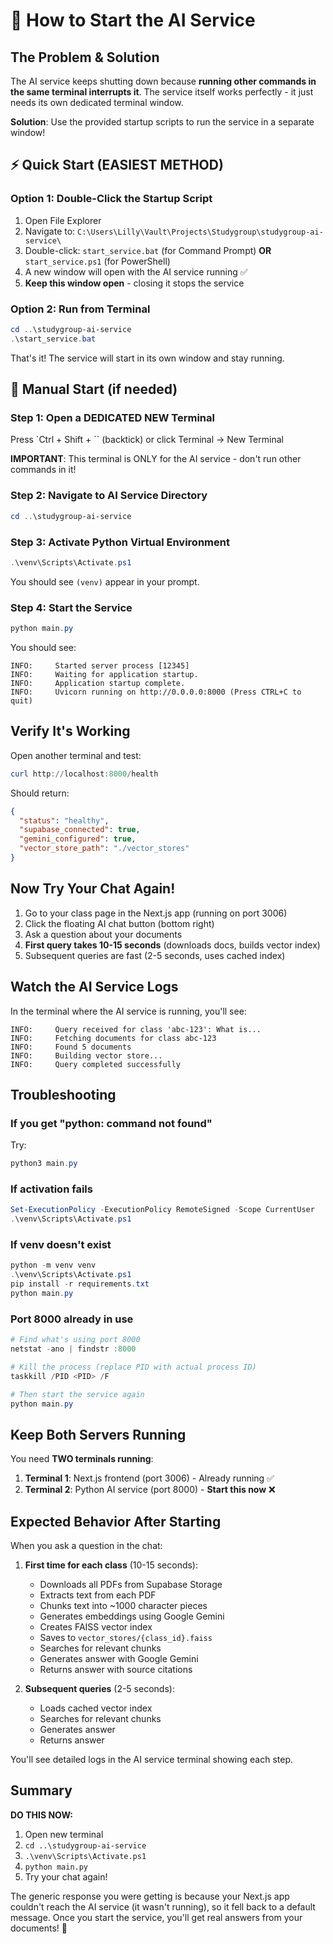 # 🚀 How to Start the AI Service

## The Problem & Solution
The AI service keeps shutting down because **running other commands in the same terminal interrupts it**. The service itself works perfectly - it just needs its own dedicated terminal window.

**Solution**: Use the provided startup scripts to run the service in a separate window!

## ⚡ Quick Start (EASIEST METHOD)

### Option 1: Double-Click the Startup Script
1. Open File Explorer
2. Navigate to: `C:\Users\Lilly\Vault\Projects\Studygroup\studygroup-ai-service\`
3. Double-click: `start_service.bat` (for Command Prompt) **OR** `start_service.ps1` (for PowerShell)
4. A new window will open with the AI service running ✅
5. **Keep this window open** - closing it stops the service

### Option 2: Run from Terminal
```powershell
cd ..\studygroup-ai-service
.\start_service.bat
```

That's it! The service will start in its own window and stay running.

## 🔧 Manual Start (if needed)

### Step 1: Open a **DEDICATED NEW Terminal**
Press `Ctrl + Shift + `` (backtick) or click Terminal → New Terminal

**IMPORTANT**: This terminal is ONLY for the AI service - don't run other commands in it!

### Step 2: Navigate to AI Service Directory
```powershell
cd ..\studygroup-ai-service
```

### Step 3: Activate Python Virtual Environment
```powershell
.\venv\Scripts\Activate.ps1
```

You should see `(venv)` appear in your prompt.

### Step 4: Start the Service
```powershell
python main.py
```

You should see:
```
INFO:     Started server process [12345]
INFO:     Waiting for application startup.
INFO:     Application startup complete.
INFO:     Uvicorn running on http://0.0.0.0:8000 (Press CTRL+C to quit)
```

## Verify It's Working

Open another terminal and test:

```powershell
curl http://localhost:8000/health
```

Should return:
```json
{
  "status": "healthy",
  "supabase_connected": true,
  "gemini_configured": true,
  "vector_store_path": "./vector_stores"
}
```

## Now Try Your Chat Again!

1. Go to your class page in the Next.js app (running on port 3006)
2. Click the floating AI chat button (bottom right)
3. Ask a question about your documents
4. **First query takes 10-15 seconds** (downloads docs, builds vector index)
5. Subsequent queries are fast (2-5 seconds, uses cached index)

## Watch the AI Service Logs

In the terminal where the AI service is running, you'll see:

```
INFO:     Query received for class 'abc-123': What is...
INFO:     Fetching documents for class abc-123
INFO:     Found 5 documents
INFO:     Building vector store...
INFO:     Query completed successfully
```

## Troubleshooting

### If you get "python: command not found"
Try:
```powershell
python3 main.py
```

### If activation fails
```powershell
Set-ExecutionPolicy -ExecutionPolicy RemoteSigned -Scope CurrentUser
.\venv\Scripts\Activate.ps1
```

### If venv doesn't exist
```powershell
python -m venv venv
.\venv\Scripts\Activate.ps1
pip install -r requirements.txt
python main.py
```

### Port 8000 already in use
```powershell
# Find what's using port 8000
netstat -ano | findstr :8000

# Kill the process (replace PID with actual process ID)
taskkill /PID <PID> /F

# Then start the service again
python main.py
```

## Keep Both Servers Running

You need **TWO terminals running**:

1. **Terminal 1**: Next.js frontend (port 3006) - Already running ✅
2. **Terminal 2**: Python AI service (port 8000) - **Start this now** ❌

## Expected Behavior After Starting

When you ask a question in the chat:

1. **First time for each class** (10-15 seconds):
   - Downloads all PDFs from Supabase Storage
   - Extracts text from each PDF
   - Chunks text into ~1000 character pieces
   - Generates embeddings using Google Gemini
   - Creates FAISS vector index
   - Saves to `vector_stores/{class_id}.faiss`
   - Searches for relevant chunks
   - Generates answer with Google Gemini
   - Returns answer with source citations

2. **Subsequent queries** (2-5 seconds):
   - Loads cached vector index
   - Searches for relevant chunks
   - Generates answer
   - Returns answer

You'll see detailed logs in the AI service terminal showing each step.

## Summary

**DO THIS NOW:**
1. Open new terminal
2. `cd ..\studygroup-ai-service`
3. `.\venv\Scripts\Activate.ps1`
4. `python main.py`
5. Try your chat again!

The generic response you were getting is because your Next.js app couldn't reach the AI service (it wasn't running), so it fell back to a default message. Once you start the service, you'll get real answers from your documents! 🎉
